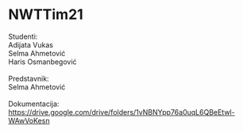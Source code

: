 # NWTTim21
Studenti:<br />
Adijata Vukas<br />
Selma Ahmetović<br />
Haris Osmanbegović<br /><br />
Predstavnik:<br />
Selma Ahmetović<br /><br />
Dokumentacija: https://drive.google.com/drive/folders/1vNBNYpp76a0uqL6QBeEtwl-WAwVoKesn
